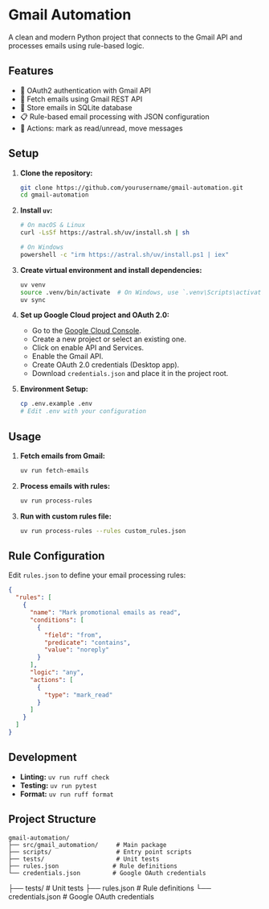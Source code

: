 # Gmail Automation

A clean and modern Python project that connects to the Gmail API and processes emails using rule-based logic.

## Features

- 🔐 OAuth2 authentication with Gmail API
- 📧 Fetch emails using Gmail REST API
- 💾 Store emails in SQLite database
- 📋 Rule-based email processing with JSON configuration
- 🎯 Actions: mark as read/unread, move messages

## Setup

1.  **Clone the repository:**

    ```bash
    git clone https://github.com/yourusername/gmail-automation.git
    cd gmail-automation
    ```

2.  **Install `uv`:**

    ```bash
    # On macOS & Linux
    curl -LsSf https://astral.sh/uv/install.sh | sh

    # On Windows
    powershell -c "irm https://astral.sh/uv/install.ps1 | iex"
    ```

3.  **Create virtual environment and install dependencies:**

    ```bash
    uv venv
    source .venv/bin/activate  # On Windows, use `.venv\Scripts\activate`
    uv sync
    ```

4.  **Set up Google Cloud project and OAuth 2.0:**

    - Go to the [Google Cloud Console](https://console.cloud.google.com/).
    - Create a new project or select an existing one.
    - Click on enable API and Services.
    - Enable the Gmail API.
    - Create OAuth 2.0 credentials (Desktop app).
    - Download `credentials.json` and place it in the project root.

5.  **Environment Setup:**
    ```bash
    cp .env.example .env
    # Edit .env with your configuration
    ```

## Usage

1. **Fetch emails from Gmail:**

   ```bash
   uv run fetch-emails
   ```

2. **Process emails with rules:**

   ```bash
   uv run process-rules
   ```

3. **Run with custom rules file:**
   ```bash
   uv run process-rules --rules custom_rules.json
   ```

## Rule Configuration

Edit `rules.json` to define your email processing rules:

```json
{
  "rules": [
    {
      "name": "Mark promotional emails as read",
      "conditions": [
        {
          "field": "from",
          "predicate": "contains",
          "value": "noreply"
        }
      ],
      "logic": "any",
      "actions": [
        {
          "type": "mark_read"
        }
      ]
    }
  ]
}
```

## Development

- **Linting:** `uv run ruff check`
- **Testing:** `uv run pytest`
- **Format:** `uv run ruff format`

## Project Structure

```
gmail-automation/
├── src/gmail_automation/     # Main package
├── scripts/                  # Entry point scripts
├── tests/                    # Unit tests
├── rules.json               # Rule definitions
└── credentials.json         # Google OAuth credentials
```

├── tests/ # Unit tests
├── rules.json # Rule definitions
└── credentials.json # Google OAuth credentials

```

```
